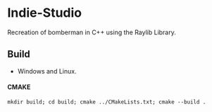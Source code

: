 # Indie-Studio
Recreation of bomberman in C++ using the Raylib Library.
## Build
- Windows and Linux. 
#### CMAKE
` mkdir build; cd build; cmake ../CMakeLists.txt; cmake --build . `
